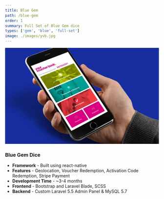 ```yaml
---
title: Blue Gem
path: /blue-gem
order: 1
summary: Full Set of Blue Gem dice
types: ['gem', 'blue', 'full-set']
image: ./images/yvb.jpg
---
```


![background](./images/yvb.jpg)

### Blue Gem Dice

- **Framework** - Built using react-native
- **Features** - Geolocation, Voucher Redemption, Activation Code Redemption, Stripe Payment
- **Development Time** - ~3-4 months
- **Frontend** - Bootstrap and Laravel Blade, SCSS
- **Backend** - Custom Laravel 5.5 Admin Panel & MySQL 5.7


